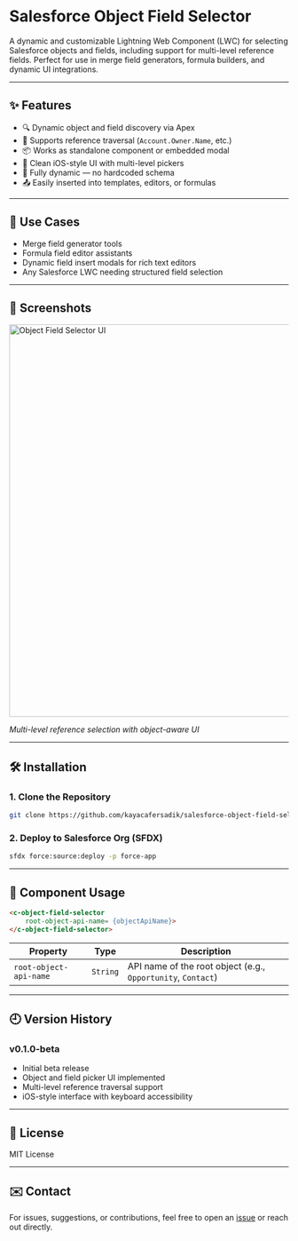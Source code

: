 # Salesforce Object Field Selector


A dynamic and customizable Lightning Web Component (LWC) for selecting Salesforce objects and fields, including support for multi-level reference fields. Perfect for use in merge field generators, formula builders, and dynamic UI integrations.

---

## ✨ Features

* 🔍 Dynamic object and field discovery via Apex
* 🔁 Supports reference traversal (`Account.Owner.Name`, etc.)
* 📦 Works as standalone component or embedded modal
* 💅 Clean iOS-style UI with multi-level pickers
* 🧠 Fully dynamic — no hardcoded schema
* 📤 Easily inserted into templates, editors, or formulas

---

## 🚀 Use Cases

* Merge field generator tools
* Formula field editor assistants
* Dynamic field insert modals for rich text editors
* Any Salesforce LWC needing structured field selection

---

## 📸 Screenshots

<img width="1269" height="707" alt="Object Field Selector UI" src="https://github.com/user-attachments/assets/446104fa-4aea-42b9-b5cf-1136659c3344" />

*Multi-level reference selection with object-aware UI*

---

## 🛠️ Installation

### 1. Clone the Repository

```bash
git clone https://github.com/kayacafersadik/salesforce-object-field-selector.git
```

### 2. Deploy to Salesforce Org (SFDX)

```bash
sfdx force:source:deploy -p force-app
```

---

## 🧱 Component Usage

```html
<c-object-field-selector
    root-object-api-name= {objectApiName}>
</c-object-field-selector>
```

| Property               | Type     | Description                                                     |
| ---------------------- | -------- | --------------------------------------------------------------- |
| `root-object-api-name` | `String` | API name of the root object (e.g., `Opportunity`, `Contact`)    |

---

## 🕘 Version History

### v0.1.0-beta

* Initial beta release
* Object and field picker UI implemented
* Multi-level reference traversal support
* iOS-style interface with keyboard accessibility

---

## 📄 License

MIT License

---

## ✉️ Contact

For issues, suggestions, or contributions, feel free to open an [issue](https://github.com/kayacafersadik/salesforce-object-field-selector/issues) or reach out directly.
